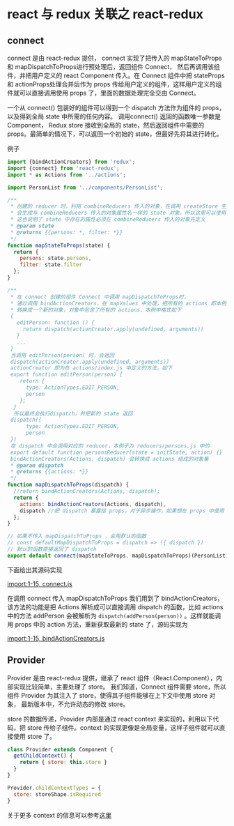 # react 与 redux 关联之 react-redux

## connect

connect 是由 react-redux 提供， connect 实现了把传入的 mapStateToProps 和 mapDispatchToProps进行预处理后，返回组件 Connect，
然后再调用该组件，并把用户定义的 react Component 传入。在 Connect 组件中把 stateProps 和 actionProps处理合并后作为 props 传给用户定义的组件，这样用户定义的组件就可以直接调用使用 props 了，里面的数据处理完全交由 Connect。

一个从 connect() 包装好的组件可以得到一个 dispatch 方法作为组件的 props，以及得到全局 state 中所需的任何内容。 调用connect() 返回的函数唯一参数是 Component， Redux store 接收到全局的 state，然后返回组件中需要的 props。最简单的情况下，可以返回一个初始的 state，但最好先将其进行转化。

例子

```javascript
import {bindActionCreators} from 'redux';
import {connect} from 'react-redux';
import * as Actions from '../actions';

import PersonList from '../components/PersonList';

/**
 * 创建的 reducer 时，利用 combineReducers 传入的对象，在调用 createStore 生成 store 时
 * 会生成与 combineReducers 传入的对象属性名一样的 state 对象，所以这里可以使用
 * 这也说明了 state 中存在的属性必须在 combineReducers 传入的对象先定义
 * @param state
 * @returns {{persons: *, filter: *}}
 */
function mapStateToProps(state) {
  return {
    persons: state.persons,
    filter: state.filter
  };
}

/**
 * 在 connect 创建的组件 Connect 中调用 mapDispatchToProps时，
 * 通过调用 bindActionCreators，在 mapValues 中处理，把所有的 actions 即本例中的 Actions
 * 转换成一个新的对象，对象中包含了所有的 actions，本例中格式如下
 {
   editPerson: function () {
     return dispatch(actionCreator.apply(undefined, arguments))
   }
   ...
 }
 当调用 editPerson(person) 时，会返回
 dispatch(actionCreator.apply(undefined, arguments))
 actionCreator 即为在 actions/index.js 中定义的方法，如下
 export function editPerson(person) {
    return {
      type: ActionTypes.EDIT_PERSON,
      person
    };
  }
  所以最终会执行dispatch，并把新的 state 返回
 dispatch({
      type: ActionTypes.EDIT_PERSON,
      person
 })
 在 dispatch 中会调用对应的 reducer，本例子为 reducers/persons.js 中的
 export default function personsReducer(state = initState, action) {}
 bindActionCreators(Actions, dispatch) 会转换成 actions 组成的对象集
 * @param dispatch
 * @returns {{actions: *}}
 */
function mapDispatchToProps(dispatch) {
  //return bindActionCreators(Actions, dispatch);
  return {
    actions: bindActionCreators(Actions, dispatch),
    dispatch //把 dispatch 暴露给 props，对于异步操作，如果想在 props 中使用 dispatch，我们需要设置一下
  };
}

// 如果不传入 mapDispatchToProps ，会用默认的函数
// const defaultMapDispatchToProps = dispatch => ({ dispatch })
// 默认的函数直接返回了 dispatch
export default connect(mapStateToProps, mapDispatchToProps)(PersonList);

```


下面给出其源码实现

[import:1-15, connect.js](../codes/redux/connect.js)

在调用 connect 传入 mapDispatchToProps 我们用到了 bindActionCreators，该方法的功能是把 Actions 解析成可以直接调用 dispatch 的函数，比如 actions 中的方法 addPerson 会被解析为 `dispatch(addPerson(person))` 。这样就能调用 props 中的 action 方法，重新获取最新的 state 了，源码实现为

[import:1-15, bindActionCreators.js](../codes/redux/bindActionCreators.js)

## Provider

Provider 是由 react-redux 提供，继承了 react 组件（React.Component），内部实现比较简单，主要处理了 store。
我们知道，Connect 组件需要 store，所以组件 Provider 为其注入了 store，使得其子组件能够在上下文中使用 store 对象，
最新版本中，不允许动态的修改 store。

store 的数据传递，Provider 内部是通过 react context 来实现的，利用以下代码，把 store 传给子组件。context 的实现更像是全局变量，这样子组件就可以直接使用 store 了。

```javascript
class Provider extends Component {
  getChildContext() {
    return { store: this.store }
  }
}

Provider.childContextTypes = {
  store: storeShape.isRequired
}
```

关于更多 context 的信息可以参考[这里](https://facebook.github.io/react/docs/context.html)
